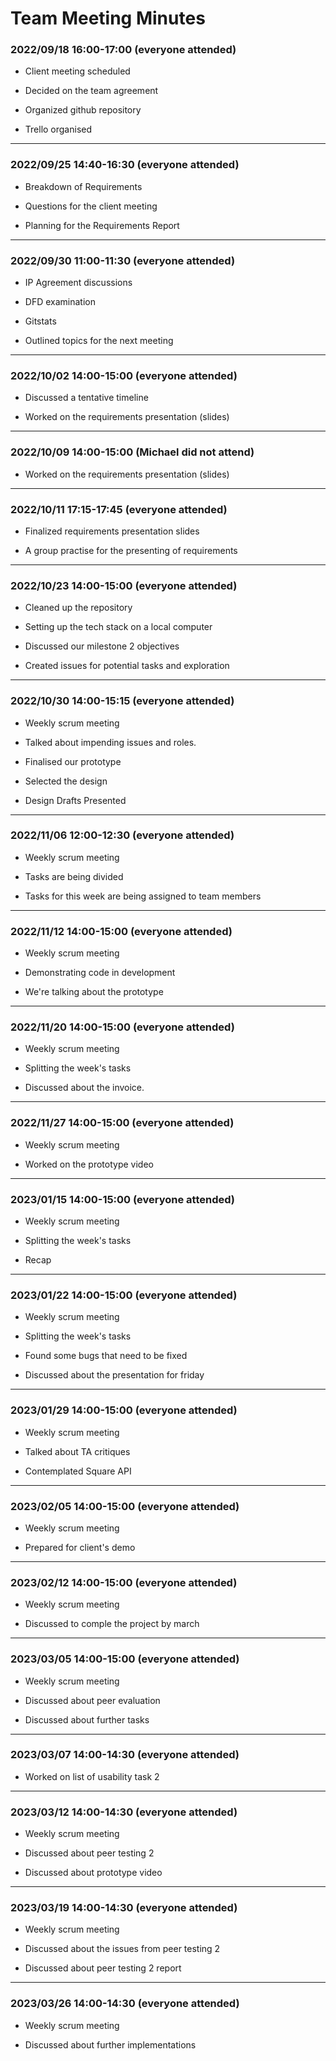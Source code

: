 
# Team Meeting Minutes

### **2022/09/18 16:00-17:00 (everyone attended)**

- Client meeting scheduled

- Decided on the team agreement

- Organized github repository

- Trello organised
  
---

### **2022/09/25 14:40-16:30 (everyone attended)**

- Breakdown of Requirements

- Questions for the client meeting

- Planning for the Requirements Report
  
---

### **2022/09/30  11:00-11:30  (everyone attended)**


- IP Agreement discussions

- DFD examination

- Gitstats

- Outlined topics for the next meeting
  
---


### **2022/10/02  14:00-15:00  (everyone attended)**


- Discussed a tentative timeline

- Worked on the requirements presentation (slides)

---


### **2022/10/09 14:00-15:00 (Michael did not attend)**


- Worked on the requirements presentation (slides)

---


 ### **2022/10/11  17:15-17:45  (everyone attended)**


- Finalized requirements presentation slides

- A group practise for the presenting of requirements

---



### **2022/10/23 14:00-15:00 (everyone attended)**


- Cleaned up the repository

- Setting up the tech stack on a local computer

- Discussed our milestone 2 objectives

- Created issues for potential tasks and exploration

---


 ### **2022/10/30 14:00-15:15 (everyone attended)**


- Weekly scrum meeting

- Talked about impending issues and roles.

- Finalised our prototype

- Selected the design

- Design Drafts Presented

---


 ### **2022/11/06 12:00-12:30 (everyone attended)**


- Weekly scrum meeting

- Tasks are being divided

- Tasks for this week are being assigned to team members

---


### **2022/11/12 14:00-15:00 (everyone attended)**


- Weekly scrum meeting

- Demonstrating code in development

- We're talking about the prototype

---


### **2022/11/20 14:00-15:00 (everyone attended)**


- Weekly scrum meeting

- Splitting the week's tasks

- Discussed about the invoice.

---


### **2022/11/27 14:00-15:00 (everyone attended)**

- Weekly scrum meeting

- Worked on the prototype video

---


### **2023/01/15 14:00-15:00 (everyone attended)**


- Weekly scrum meeting

- Splitting the week's tasks

- Recap

---


### **2023/01/22 14:00-15:00 (everyone attended)**


- Weekly scrum meeting

- Splitting the week's tasks

- Found some bugs that need to be fixed

- Discussed about the presentation for friday

---


### **2023/01/29 14:00-15:00 (everyone attended)**


- Weekly scrum meeting

- Talked about TA critiques

- Contemplated Square API

---


### **2023/02/05 14:00-15:00 (everyone attended)**


- Weekly scrum meeting

- Prepared for client's demo

---


### **2023/02/12 14:00-15:00 (everyone attended)**


- Weekly scrum meeting

- Discussed to comple the project by march

---


### **2023/03/05 14:00-15:00 (everyone attended)**


- Weekly scrum meeting

- Discussed about peer evaluation

- Discussed about further tasks

---


### **2023/03/07 14:00-14:30 (everyone attended)**


- Worked on list of usability task 2

---

### **2023/03/12 14:00-14:30 (everyone attended)**


- Weekly scrum meeting

- Discussed about peer testing 2

- Discussed about prototype video

---


### **2023/03/19 14:00-14:30 (everyone attended)**


- Weekly scrum meeting

- Discussed about the issues from peer testing 2

- Discussed about peer testing 2 report

---


### **2023/03/26 14:00-14:30 (everyone attended)**


- Weekly scrum meeting

- Discussed about further implementations

